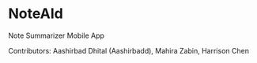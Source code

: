 # NoteAId
Note Summarizer Mobile App

Contributors: Aashirbad Dhital (Aashirbadd), Mahira Zabin, Harrison Chen

